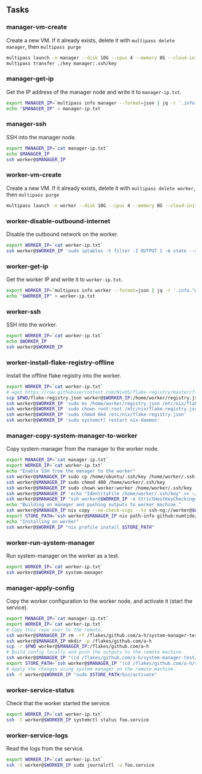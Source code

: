 ## Tasks

### manager-vm-create

Create a new VM. If it already exists, delete it with `multipass delete manager`, then `multipass purge`

```bash
multipass launch -n manager --disk 10G --cpus 4 --memory 8G --cloud-init cloud-init.yaml --verbose
multipass transfer ./key manager:.ssh/key
```

### manager-get-ip

Get the IP address of the manager node and write it to `manager-ip.txt`.

```bash
export MANAGER_IP=`multipass info manager --format=json | jq -r '.info."manager".ipv4[0]'`
echo "$MANAGER_IP" > manager-ip.txt
```

### manager-ssh

SSH into the manager node.

```bash
export MANAGER_IP=`cat manager-ip.txt`
echo $MANAGER_IP
ssh worker@$MANAGER_IP
```

### worker-vm-create

Create a new VM. If it already exists, delete it with `multipass delete worker`, then `multipass purge`

```sh
multipass launch -n worker --disk 10G --cpus 4 --memory 8G --cloud-init cloud-init.yaml --verbose
```

### worker-disable-outbound-internet

Disable the outbound network on the worker.

```bash
export WORKER_IP=`cat worker-ip.txt`
ssh worker@$WORKER_IP 'sudo iptables -t filter -I OUTPUT 1 -m state --state NEW -j DROP'
```

### worker-get-ip

Get the worker IP and write it to `worker-ip.txt`.

```bash
export WORKER_IP=`multipass info worker --format=json | jq -r '.info."worker".ipv4[0]'`
echo "$WORKER_IP" > worker-ip.txt
```

### worker-ssh

SSH into the worker.

```bash
export WORKER_IP=`cat worker-ip.txt`
echo $WORKER_IP
ssh worker@$WORKER_IP
```

### worker-install-flake-registry-offline

Install the offline flake registry into the worker.

```bash
export WORKER_IP=`cat worker-ip.txt`
# wget https://raw.githubusercontent.com/NixOS/flake-registry/master/flake-registry.json
scp $PWD/flake-registry.json worker@$WORKER_IP:/home/worker/registry.json
ssh worker@$WORKER_IP 'sudo mv /home/worker/registry.json /etc/nix/flake-registry.json'
ssh worker@$WORKER_IP 'sudo chown root:root /etc/nix/flake-registry.json'
ssh worker@$WORKER_IP 'sudo chmod 664 /etc/nix/flake-registry.json'
ssh worker@$WORKER_IP 'sudo systemctl restart nix-daemon'
```

### manager-copy-system-manager-to-worker

Copy system-manager from the manager to the worker node.

```bash
export MANAGER_IP=`cat manager-ip.txt`
export WORKER_IP=`cat worker-ip.txt`
echo "Enable SSH from the manager to the worker"
ssh worker@$MANAGER_IP sudo cp /home/ubuntu/.ssh/key /home/worker/.ssh
ssh worker@$MANAGER_IP sudo chmod 400 /home/worker/.ssh/key
ssh worker@$MANAGER_IP sudo chown worker:worker /home/worker/.ssh/key
ssh worker@$MANAGER_IP 'echo "IdentityFile /home/worker/.ssh/key" >> ~/.ssh/config'
ssh worker@$MANAGER_IP "ssh worker@$WORKER_IP -o StrictHostKeyChecking=no hostname"
echo "Building on manager and pushing outputs to worker machine."
ssh worker@$MANAGER_IP nix copy --no-check-sigs --to ssh-ng://worker@$WORKER_IP github:numtide/system-manager
export STORE_PATH=`ssh worker@$MANAGER_IP nix path-info github:numtide/system-manager`
echo "Installing on worker"
ssh worker@$WORKER_IP "nix profile install $STORE_PATH"
```

### worker-run-system-manager

Run system-manager on the worker as a test.

```bash
export WORKER_IP=`cat worker-ip.txt`
ssh worker@$WORKER_IP system-manager
```

### manager-apply-config

Copy the worker configuration to the worker node, and activate it (start the service).

```bash
export MANAGER_IP=`cat manager-ip.txt`
export WORKER_IP=`cat worker-ip.txt`
# Copy this repo over to the remote.
ssh worker@$MANAGER_IP rm -rf /flakes/github.com/a-h/system-manager-test
ssh worker@$MANAGER_IP mkdir -p /flakes/github.com/a-h
scp -r $PWD worker@$MANAGER_IP:/flakes/github.com/a-h
# Build config locally and push the outputs to the remote machine.
ssh worker@$MANAGER_IP "(cd /flakes/github.com/a-h/system-manager-test/machines/worker-001 && nix copy --no-check-sigs --to ssh-ng://worker@$WORKER_IP .#systemConfigs.default)"
export STORE_PATH=`ssh worker@$MANAGER_IP "(cd /flakes/github.com/a-h/system-manager-test/machines/worker-001 && nix path-info .#systemConfigs.default)"`
# Apply the changes using system manager on the remote machine.
ssh -t worker@$WORKER_IP "sudo $STORE_PATH/bin/activate"
```

### worker-service-status

Check that the worker started the service.

```bash
export WORKER_IP=`cat worker-ip.txt`
ssh -t worker@$WORKER_IP systemctl status foo.service
```

### worker-service-logs

Read the logs from the service.

```bash
export WORKER_IP=`cat worker-ip.txt`
ssh -t worker@$WORKER_IP sudo journalctl -u foo.service
```
